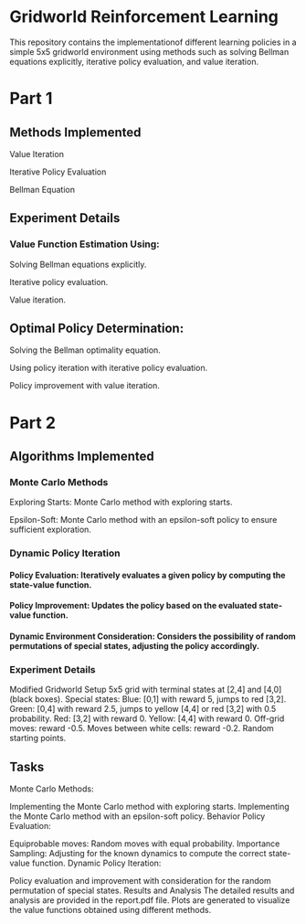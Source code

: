 # Gridworld Reinforcement Learning
This repository contains the implementationof different learning policies in a simple 5x5 gridworld environment using methods such as solving Bellman equations explicitly, iterative policy evaluation, and value iteration.
# Part 1

## Methods Implemented
Value Iteration

Iterative Policy Evaluation

Bellman Equation 

## Experiment Details

### Value Function Estimation Using:

Solving Bellman equations explicitly.

Iterative policy evaluation.

Value iteration.

## Optimal Policy Determination:

Solving the Bellman optimality equation.

Using policy iteration with iterative policy evaluation.

Policy improvement with value iteration.

# Part 2
## Algorithms Implemented
### Monte Carlo Methods
Exploring Starts: Monte Carlo method with exploring starts.

Epsilon-Soft: Monte Carlo method with an epsilon-soft policy to ensure sufficient exploration.
### Dynamic Policy Iteration
#### Policy Evaluation: Iteratively evaluates a given policy by computing the state-value function.
####  Policy Improvement: Updates the policy based on the evaluated state-value function.
#### Dynamic Environment Consideration: Considers the possibility of random permutations of special states, adjusting the policy accordingly.
### Experiment Details
Modified Gridworld Setup
5x5 grid with terminal states at [2,4] and [4,0] (black boxes).
Special states:
Blue: [0,1] with reward 5, jumps to red [3,2].
Green: [0,4] with reward 2.5, jumps to yellow [4,4] or red [3,2] with 0.5 probability.
Red: [3,2] with reward 0.
Yellow: [4,4] with reward 0.
Off-grid moves: reward -0.5.
Moves between white cells: reward -0.2.
Random starting points.
## Tasks
Monte Carlo Methods:

Implementing the Monte Carlo method with exploring starts.
Implementing the Monte Carlo method with an epsilon-soft policy.
Behavior Policy Evaluation:

Equiprobable moves: Random moves with equal probability.
Importance Sampling: Adjusting for the known dynamics to compute the correct state-value function.
Dynamic Policy Iteration:

Policy evaluation and improvement with consideration for the random permutation of special states.
Results and Analysis
The detailed results and analysis are provided in the report.pdf file.
Plots are generated to visualize the value functions obtained using different methods.
